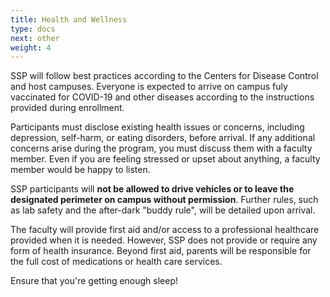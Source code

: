```yaml
---
title: Health and Wellness
type: docs
next: other
weight: 4
---
```


SSP will follow best practices according to the Centers for Disease Control and host campuses. Everyone is expected to arrive on campus fuly vaccinated for COVID-19 and other diseases according to the instructions provided during enrollment.

Participants must disclose existing health issues or concerns, including depression, self-harm, or eating disorders, before arrival. If any additional concerns arise during the program, you must discuss them with a faculty member. Even if you are feeling stressed or upset about anything, a faculty member would be happy to listen.

SSP participants will **not be allowed to drive vehicles or to leave the designated perimeter on campus without permission**. Further rules, such as lab safety and the after-dark "buddy rule", will be detailed upon arrival.

The faculty will provide first aid and/or access to a professional healthcare provided when it is needed. However, SSP does not provide or require any form of health insurance. Beyond first aid, parents will be responsible for the full cost of medications or health care services.

Ensure that you're getting enough sleep!
